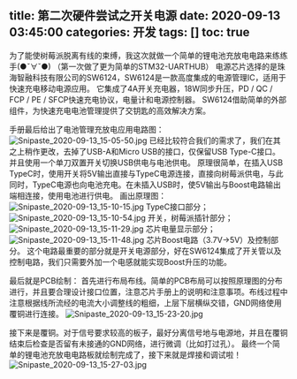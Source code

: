 title: 第二次硬件尝试之开关电源
date: 2020-09-13 03:45:00
categories: 开发
tags: []
toc: true
---
为了能使树莓派脱离有线的束缚，我这次就做一个简单的锂电池充放电电路来练练手(●ˇ∀ˇ●)
（第一次做了更为简单的STM32-UARTHUB）
电源芯片选择的是珠海智融科技有限公司的SW6124，SW6124是一款高度集成的电源管理IC，适用于快速充电移动电源应用。 它集成了4A开关充电器，18W同步升压，PD / QC / FCP / PE / SFCP快速充电协议，电量计和电源控制器。 SW6124借助简单的外部组件，为快速充电电池管理提供了交钥匙的高效解决方案。

手册最后给出了电池管理充放电应用电路图：
![Snipaste_2020-09-13_15-05-50.jpg][1]
已经比较符合我们的需求了，我们在其之上稍作更改，去掉了USB-A和Micro USB的接口，仅保留USB Type-C接口。并且使用一个单刀双置开关切换USB供电与电池供电。
原理很简单，在插入USB TypeC时，使用开关将5V输出直接与TypeC电源连接，直接向树莓派供电，与此同时，TypeC电源也向电池充电。在未插入USB时，使5V输出与Boost电路输出端相连接，使用电池进行供电。
画出原理图：
![Snipaste_2020-09-13_15-10-15.jpg][2]
TypeC接口部分；
![Snipaste_2020-09-13_15-10-54.jpg][3]
开关，树莓派插针部分；
![Snipaste_2020-09-13_15-11-29.jpg][4]
芯片电量显示部分；
![Snipaste_2020-09-13_15-11-48.jpg][5]
芯片Boost电路（3.7V->5V）及控制部分。
这个电路最重要的部分就是开关电源部分，好在SW6124集成了开关管以及控制电路，我们只需要外加一个电感就能实现Boost升压的功能。

最后就是PCB绘制：
首先进行布局布线。简单的PCB布局可以按照原理图的分布进行，并且要合理设计接口位置，注意芯片手册上的说明和注意事项。布线过程中注意根据线所流经的电流大小调整线的粗细，上层下层横纵交错，GND网络使用覆铜进行连接。
![Snipaste_2020-09-13_15-23-20.jpg][7]

接下来是覆铜。对于信号要求较高的板子，最好分离信号地与电源地，并且在覆铜结束后检查是否留有未接通的GND网络，进行微调（比如打过孔）。
最终一个简单的锂电池充放电电路板就绘制完成了，接下来就是焊接和调试啦！
![Snipaste_2020-09-13_15-27-03.jpg][6]




  [1]: /old_images/2020/09/2522050574.jpg
  [2]: /old_images/2020/09/1356202506.jpg
  [3]: /old_images/2020/09/2234319971.jpg
  [4]: /old_images/2020/09/2393108645.jpg
  [5]: /old_images/2020/09/2995037215.jpg
  [6]: /old_images/2020/09/1988211125.jpg
  [7]: /old_images/2020/09/2369037501.jpg
